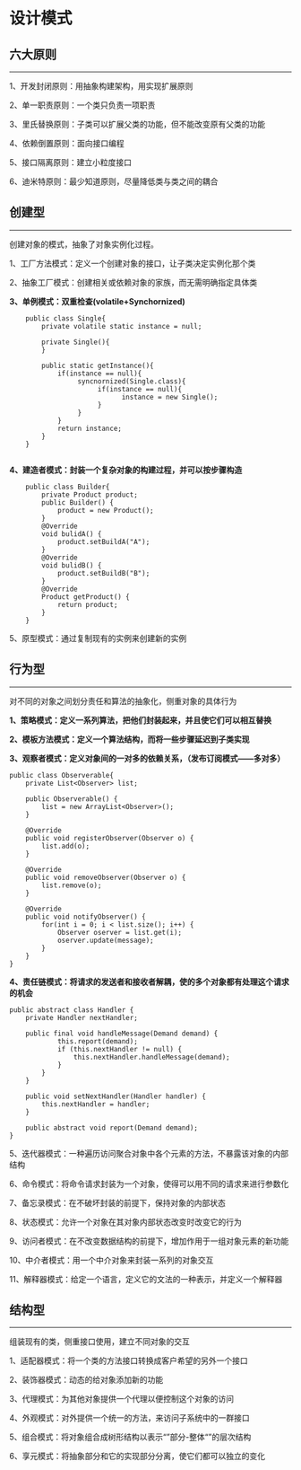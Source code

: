# 设计模式

## 六大原则
---

1、开发封闭原则：用抽象构建架构，用实现扩展原则

2、单一职责原则：一个类只负责一项职责

3、里氏替换原则：子类可以扩展父类的功能，但不能改变原有父类的功能

4、依赖倒置原则：面向接口编程

5、接口隔离原则：建立小粒度接口

6、迪米特原则：最少知道原则，尽量降低类与类之间的耦合


## 创建型
---

创建对象的模式，抽象了对象实例化过程。

1、工厂方法模式：定义一个创建对象的接口，让子类决定实例化那个类

2、抽象工厂模式：创建相关或依赖对象的家族，而无需明确指定具体类

**3、单例模式：双重检查(volatile+Synchornized)**

```
    public class Single{
        private volatile static instance = null;
        
        private Single(){
        }
        
        public static getInstance(){
            if(instance == null){
                 syncnornized(Single.class){
                      if(instance == null){
                            instance = new Single();
                      }
                 }
            }
            return instance;
        }
    }
    
```

**4、建造者模式：封装一个复杂对象的构建过程，并可以按步骤构造**
```
    public class Builder{
        private Product product;
        public Builder() {
            product = new Product();
        }
        @Override
        void bulidA() {
            product.setBuildA("A");
        }
        @Override
        void bulidB() {
            product.setBuildB("B");
        }
        @Override
        Product getProduct() {
            return product;
        }
    }
```

5、原型模式：通过复制现有的实例来创建新的实例

## 行为型
---

对不同的对象之间划分责任和算法的抽象化，侧重对象的具体行为

**1、策略模式：定义一系列算法，把他们封装起来，并且使它们可以相互替换**

**2、模板方法模式：定义一个算法结构，而将一些步骤延迟到子类实现**

**3、观察者模式：定义对象间的一对多的依赖关系，（发布订阅模式——多对多）**
```
public class Observerable{
    private List<Observer> list;
    
    public Observerable() {
        list = new ArrayList<Observer>();
    }
    
    @Override
    public void registerObserver(Observer o) {
        list.add(o);
    }
    
    @Override
    public void removeObserver(Observer o) {
        list.remove(o);
    }

    @Override
    public void notifyObserver() {
        for(int i = 0; i < list.size(); i++) {
            Observer oserver = list.get(i);
            oserver.update(message);
        }
    }
}
```


**4、责任链模式：将请求的发送者和接收者解耦，使的多个对象都有处理这个请求的机会**
```
public abstract class Handler {
    private Handler nextHandler;

    public final void handleMessage(Demand demand) {
            this.report(demand);
            if (this.nextHandler != null) {
                this.nextHandler.handleMessage(demand);
            }
        }
    }

    public void setNextHandler(Handler handler) {
        this.nextHandler = handler;
    }
    
    public abstract void report(Demand demand);
}
```

5、迭代器模式：一种遍历访问聚合对象中各个元素的方法，不暴露该对象的内部结构

6、命令模式：将命令请求封装为一个对象，使得可以用不同的请求来进行参数化

7、备忘录模式：在不破坏封装的前提下，保持对象的内部状态

8、状态模式：允许一个对象在其对象内部状态改变时改变它的行为

9、访问者模式：在不改变数据结构的前提下，增加作用于一组对象元素的新功能

10、中介者模式：用一个中介对象来封装一系列的对象交互

11、解释器模式：给定一个语言，定义它的文法的一种表示，并定义一个解释器





## 结构型
---

组装现有的类，侧重接口使用，建立不同对象的交互

1、适配器模式：将一个类的方法接口转换成客户希望的另外一个接口

2、装饰器模式：动态的给对象添加新的功能

3、代理模式：为其他对象提供一个代理以便控制这个对象的访问

4、外观模式：对外提供一个统一的方法，来访问子系统中的一群接口

5、组合模式：将对象组合成树形结构以表示“”部分-整体“”的层次结构

6、享元模式：将抽象部分和它的实现部分分离，使它们都可以独立的变化




